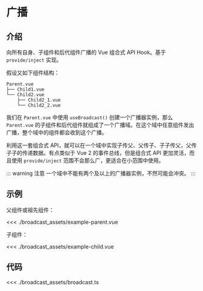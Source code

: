 # 广播

## 介绍

向所有自身、子组件和后代组件广播的 Vue 组合式 API Hook。基于 `provide/inject` 实现。

假设又如下组件结构：

```
Parent.vue
├── Child1.vue
└── Child2.vue
    ├── Child2_1.vue
    └── Child2_2.vue
```

我们在 `Parent.vue` 中使用 `useBroadcast()` 创建一个广播器实例，那么 `Parent.vue` 的子组件和后代组件就组成了一个广播域。在这个域中任意组件发出广播，整个域中的组件都会收到这个广播。

利用这一套组合式 API，就可以在一个域中实现子传父、父传子、子子传父，父传子子的传递数据。有点类似于 Vue 2 的事件总线，但是组合式 API 更加灵活，而且使用 `provide/inject` 范围不会那么广，更适合在小范围中使用。

::: warning 注意
一个域中不能有两个及以上的广播器实例，不然可能会冲突。
:::

## 示例

<script setup>
import Example from './broadcast_assets/example-parent.vue'
</script>

<demo>
  <Example />
</demo>

父组件或祖先组件：

<<< ./broadcast_assets/example-parent.vue

子组件：

<<< ./broadcast_assets/example-child.vue

## 代码

<<< ./broadcast_assets/broadcast.ts

<!-- 
  TODO:
  后续可改成通过一个 createBroadcast 方法创建出 useBroadcast、useReceiveBroadcast、useChildBroadcast 三个组合式 API
  从而实现在一个域中有多个广播器实例时，不会冲突
 -->
